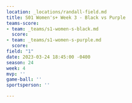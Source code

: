 ```yaml
---
location: _locations/randall-field.md
title: S01 Women's+ Week 3 - Black vs Purple
teams-score:
- team: _teams/s1-women-s-black.md
  score: 
- team: _teams/s1-women-s-purple.md
  score: 
field: "1"
date: 2023-03-24 18:45:00 -0400
season: 24
week: 4
mvp: ''
game-ball: ''
sportsperson: ''

---
```

